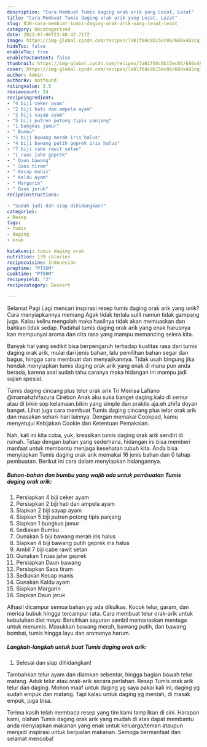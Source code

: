 ```yaml
---
description: "Cara Membuat Tumis daging orak arik yang Lezat, Lezat"
title: "Cara Membuat Tumis daging orak arik yang Lezat, Lezat"
slug: 830-cara-membuat-tumis-daging-orak-arik-yang-lezat-lezat
category: Uncategorized
date: 2022-07-06T23:48:43.717Z
image: https://img-global.cpcdn.com/recipes/7a01f04c8b15ec86/680x482cq70/tumis-daging-orak-arik-foto-resep-utama.jpg
hideToc: false
enableToc: true
enableTocContent: false
thumbnail: https://img-global.cpcdn.com/recipes/7a01f04c8b15ec86/680x482cq70/tumis-daging-orak-arik-foto-resep-utama.jpg
cover: https://img-global.cpcdn.com/recipes/7a01f04c8b15ec86/680x482cq70/tumis-daging-orak-arik-foto-resep-utama.jpg
author: Admin
authorAv: notfound
ratingvalue: 3.5
reviewcount: 24
recipeingredient:
- "4 biji ceker ayam"
- "2 biji hati dan ampela ayam"
- "2 biji sayap ayam"
- "5 biji putren potong tipis panjang"
- "1 bungkus jamur"
- " Bumbu"
- "5 biji bawang merah iris halus"
- "4 biji bawang putih geprek iris halus"
- "7 biji cabe rawit setan"
- "1 ruas jahe geprek"
- " Daun bawang"
- " Saos tiram"
- " Kecap manis"
- " Kaldu ayam"
- " Margarin"
- " Daun jeruk"
recipeinstructions:

- "Sudah jadi dan siap dihidangkan!"
categories:
- Resep
tags:
- tumis
- daging
- orak

katakunci: tumis daging orak 
nutrition: 139 calories
recipecuisine: Indonesian
preptime: "PT26M"
cooktime: "PT50M"
recipeyield: "2"
recipecategory: Dessert

---
```



Selamat Pagi Lagi mencari inspirasi resep tumis daging orak arik yang unik? Cara menyiapkannya memang Agak tidak terlalu sulit namun tidak gampang juga. Kalau keliru mengolah maka hasilnya tidak akan memuaskan dan bahkan tidak sedap. Padahal tumis daging orak arik yang enak harusnya kan mempunyai aroma dan cita rasa yang mampu memancing selera kita.


Banyak hal yang sedikit bisa berpengaruh terhadap kualitas rasa dari tumis daging orak arik, mulai dari jenis bahan, lalu pemilihan bahan segar dan bagus, hingga cara membuat dan menyajikannya. Tidak usah bingung jika hendak menyiapkan tumis daging orak arik yang enak di mana pun anda berada, karena asal sudah tahu caranya maka hidangan ini mampu jadi sajian spesial.

Tumis daging cincang plus telor orak arik Tri Meirisa Lafiano @mamahzhifazura Cirebon Anak aku suka banget daging.kalo di semur atau di bikin sop kelamaan.bikin yang simple dan praktis aja.eh zhifa doyan banget. Lihat juga cara membuat Tumis daging cincang plus telor orak arik dan masakan sehari-hari lainnya. Dengan memakai Cookpad, kamu menyetujui Kebijakan Cookie dan Ketentuan Pemakaian.


Nah, kali ini kita coba, yuk, kreasikan tumis daging orak arik sendiri di rumah. Tetap dengan bahan yang sederhana, hidangan ini bisa memberi manfaat untuk membantu menjaga kesehatan tubuh kita. Anda bisa menyiapkan Tumis daging orak arik memakai 16 jenis bahan dan 0 tahap pembuatan. Berikut ini cara dalam menyiapkan hidangannya.

<!--inarticleads1-->

##### Bahan-bahan dan bumbu yang wajib ada untuk pembuatan Tumis daging orak arik:

1. Persiapkan 4 biji ceker ayam
1. Persiapkan 2 biji hati dan ampela ayam
1. Siapkan 2 biji sayap ayam
1. Siapkan 5 biji putren potong tipis panjang
1. Siapkan 1 bungkus jamur
1. Sediakan  Bumbu
1. Gunakan 5 biji bawang merah iris halus
1. Siapkan 4 biji bawang putih geprek iris halus
1. Ambil 7 biji cabe rawit setan
1. Gunakan 1 ruas jahe geprek
1. Persiapkan  Daun bawang
1. Persiapkan  Saos tiram
1. Sediakan  Kecap manis
1. Gunakan  Kaldu ayam
1. Siapkan  Margarin
1. Siapkan  Daun jeruk


Alhasil dicampur semua bahan yg ada dikulkas. Kocok telur, garam, dan merica bubuk hingga tercampur rata. Cara membuat telur orak-arik untuk kebutuhan diet mayo: Bersihkan sayuran sambil memanaskan mentega untuk menumis. Masukkan bawang merah, bawang putih, dan bawang bombai, tumis hingga layu dan aromanya harum. 

<!--inarticleads2-->

##### Langkah-langkah untuk buat Tumis daging orak arik:


1. Selesai dan siap dihidangkan!

Tambahkan telur ayam dan diamkan sebentar, hingga bagian bawah telur matang. Aduk telur atau orak-arik secara perlahan. Resep Tumis orak arik telur dan daging. Mohon maaf untuk daging yg saya pakai kali ini, daging yg sudah empuk dan matang. Tapi kalau untuk daging yg mentah, di masak empuk, juga bisa. 

Terima kasih telah membaca resep yang tim kami tampilkan di sini. Harapan kami, olahan Tumis daging orak arik yang mudah di atas dapat membantu anda menyiapkan makanan yang enak untuk keluarga/teman ataupun menjadi inspirasi untuk berjualan makanan. Semoga bermanfaat dan selamat mencoba!
